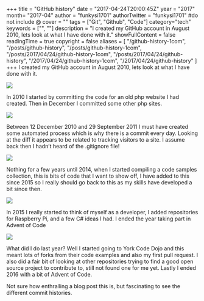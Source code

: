 +++
title = "GitHub history"
date = "2017-04-24T20:00:45Z"
year = "2017"
month= "2017-04"
author = "funkysi1701"
authorTwitter = "funkysi1701" #do not include @
cover = ""
tags = ["Git", "Github",  "Code"]
category="tech"
keywords = ["", ""]
description =  "I created my GitHub account in August 2010, lets look at what I have done with it."
showFullContent = false
readingTime = true
copyright = false
aliases = [
    "/github-history-1com",
    "/posts/github-history",
    "/posts/github-history-1com",
    "/posts/2017/04/24/github-history-1com",
    "/posts/2017/04/24/github-history",
    "/2017/04/24/github-history-1com",
    "/2017/04/24/github-history"
]
+++
I created my GitHub account in August 2010, lets look at what I have done with it.

![](https://storageaccountblog9f5d.blob.core.windows.net/blazor/wp-content/uploads/2017/04/git10.jpg?resize=768%2C173&ssl=1)

In 2010 I started by committing the code for an old php website I had created. Then in December I committed some other php sites.

![](https://storageaccountblog9f5d.blob.core.windows.net/blazor/wp-content/uploads/2017/04/git11.jpg?resize=768%2C171&ssl=1)

Between 12 December 2010 and 29 September 2011 I must have created some automated process which is why there is a commit every day. Looking at the diff it appears to be related to tracking visitors to a site. I assume back then I hadn’t heard of the .gitignore file!

![](https://storageaccountblog9f5d.blob.core.windows.net/blazor/wp-content/uploads/2017/04/git14.jpg?resize=768%2C174&ssl=1)

Nothing for a few years until 2014, when I started compiling a code samples collection, this is bits of code that I want to show off, I have added to this since 2015 so I really should go back to this as my skills have developed a bit since then.

![](https://storageaccountblog9f5d.blob.core.windows.net/blazor/wp-content/uploads/2017/04/git15.jpg?resize=768%2C173&ssl=1)

In 2015 I really started to think of myself as a developer, I added repositories for Raspberry Pi, and a few C# ideas I had. I ended the year taking part in Advent of Code

![](https://storageaccountblog9f5d.blob.core.windows.net/blazor/wp-content/uploads/2017/04/git16.jpg?resize=768%2C173&ssl=1)

What did I do last year? Well I started going to York Code Dojo and this meant lots of forks from their code examples and also my first pull request. I also did a fair bit of looking at other repositories trying to find a good open source project to contribute to, still not found one for me yet. Lastly I ended 2016 with a bit of Advent of Code.

Not sure how enthralling a blog post this is, but fascinating to see the different commit histories.